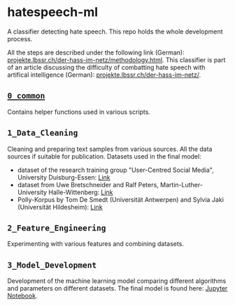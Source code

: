 # hatespeech-ml
A classifier detecting hate speech. This repo holds the whole development process. 

All the steps are described under the following link (German): [projekte.lbssr.ch/der-hass-im-netz/methodology.html](https://projekte.lbssr.ch/der-hass-im-netz/methodology.html). This classifier is part of an article discussing the difficulty of combatting hate speech with artifical intelligence (German): [projekte.lbssr.ch/der-hass-im-netz/](https://projekte.lbssr.ch/der-hass-im-netz/).

## [`0_common`](../0_common)

Contains helper functions used in various scripts. 

## `1_Data_Cleaning`

Cleaning and preparing text samples from various sources. All the data sources if suitable for publication.
Datasets used in the final model:
* dataset of the research training group "User-Centred Social Media", University Duisburg-Essen: [Link](https://github.com/UCSM-DUE/IWG_hatespeech_public)
* dataset from Uwe Bretschneider and Ralf Peters, Martin-Luther-University Halle-Wittenberg: [Link](http://www.ub-web.de/research/)
* Polly-Korpus by Tom De Smedt (Universität Antwerpen) and Sylvia Jaki (Universität Hildesheim): [Link](https://docs.google.com/spreadsheets/d/1c5peNMjt24U0FcEMSj8gD_JjzumqXTWbPWa_yb2nNt0/edit#gid=2031183870)

## `2_Feature_Engineering`

Experimenting with various features and combining datasets.

## `3_Model_Development`

Development of the machine learning model comparing different algorithms and parameters on different datasets. The final model is found here: [Jupyter Notebook](https://github.com/pscllbssr/hatespeech-ml/blob/master/3_Model_Development/7_Version%20Deployment/4%20RF%20with%20char-vec.ipynb).





